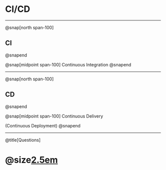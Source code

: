 # CI/CD

---

@snap[north span-100]
## CI
@snapend

@snap[midpoint span-100]
Continuous Integration
@snapend

---

@snap[north span-100]
## CD
@snapend

@snap[midpoint span-100]
Continuous Delivery

(Continuous Deployment)
@snapend

---

@title[Questions]

# @size[2.5em](@fa[question-circle])
